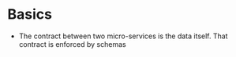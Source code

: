 # Basics
- The contract between two micro-services is the data itself. That contract is enforced by schemas
